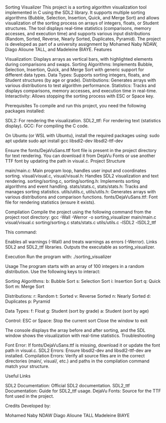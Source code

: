 Sorting Visualizer
This project is a sorting algorithm visualization tool implemented in C using the SDL2 library. It supports multiple sorting algorithms (Bubble, Selection, Insertion, Quick, and Merge Sort) and allows visualization of the sorting process on arrays of integers, floats, or Student structures. The tool displays real-time statistics (comparisons, memory accesses, and execution time) and supports various input distributions (Random, Sorted, Reverse, Nearly Sorted, Duplicates, Pyramid).
The project is developed as part of a university assignment by Mohamed Naby NDAW, Diago Alioune TALL, and Madeleine BIAYE.
Features

Visualization: Displays arrays as vertical bars, with highlighted elements during comparisons and swaps.
Sorting Algorithms: Implements Bubble, Selection, Insertion, Quick, and Merge Sort with generic support for different data types.
Data Types: Supports sorting integers, floats, and Student structures (by age or grade).
Distributions: Generates arrays with various distributions to test algorithm performance.
Statistics: Tracks and displays comparisons, memory accesses, and execution time in real-time.
Interactivity: Allows stopping the sorting process with ESC or Space key.

Prerequisites
To compile and run this project, you need the following packages installed:

SDL2: For rendering the visualization.
SDL2_ttf: For rendering text (statistics display).
GCC: For compiling the C code.

On Ubuntu (or WSL with Ubuntu), install the required packages using:
sudo apt update
sudo apt install gcc libsdl2-dev libsdl2-ttf-dev

Ensure the fonts/DejaVuSans.ttf font file is present in the project directory for text rendering. You can download it from DejaVu Fonts or use another TTF font by updating the path in visual.c.
Project Structure

main/main.c: Main program loop, handles user input and coordinates sorting.
visual/visual.c, visual/visual.h: Handles SDL2 visualization and text rendering.
sorting/sorting.c, sorting/sorting.h: Implements sorting algorithms and event handling.
stats/stats.c, stats/stats.h: Tracks and manages sorting statistics.
utils/utils.c, utils/utils.h: Generates arrays with various distributions and comparison functions.
fonts/DejaVuSans.ttf: Font file for rendering statistics (ensure it exists).

Compilation
Compile the project using the following command from the project root directory:
gcc -Wall -Werror -o sorting_visualizer main/main.c visual/visual.c sorting/sorting.c stats/stats.c utils/utils.c -lSDL2 -lSDL2_ttf

This command:

Enables all warnings (-Wall) and treats warnings as errors (-Werror).
Links SDL2 and SDL2_ttf libraries.
Outputs the executable as sorting_visualizer.

Execution
Run the program with:
./sorting_visualizer

Usage
The program starts with an array of 100 integers in a random distribution. Use the following keys to interact:

Sorting Algorithms:
b: Bubble Sort
s: Selection Sort
i: Insertion Sort
q: Quick Sort
m: Merge Sort


Distributions:
r: Random
t: Sorted
v: Reverse Sorted
n: Nearly Sorted
d: Duplicates
p: Pyramid


Data Types:
f: Float
g: Student (sort by grade)
a: Student (sort by age)


Control:
ESC or Space: Stop the current sort
Close the window to exit



The console displays the array before and after sorting, and the SDL window shows the visualization with real-time statistics.
Troubleshooting

Font Error: If fonts/DejaVuSans.ttf is missing, download it or update the font path in visual.c.
SDL2 Errors: Ensure libsdl2-dev and libsdl2-ttf-dev are installed.
Compilation Errors: Verify all source files are in the correct directories (main/, visual/, etc.) and paths in the compilation command match your structure.

Useful Links

SDL2 Documentation: Official SDL2 documentation.
SDL2_ttf Documentation: Guide for SDL2_ttf usage.
DejaVu Fonts: Source for the TTF font used in the project.

Credits
Developed by:

Mohamed Naby NDAW
Diago Alioune TALL
Madeleine BIAYE
